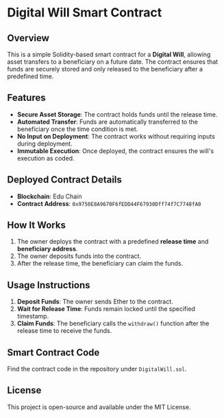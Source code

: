 # Digital Will Smart Contract

## Overview
This is a simple Solidity-based smart contract for a **Digital Will**, allowing asset transfers to a beneficiary on a future date. The contract ensures that funds are securely stored and only released to the beneficiary after a predefined time.

## Features
- **Secure Asset Storage**: The contract holds funds until the release time.
- **Automated Transfer**: Funds are automatically transferred to the beneficiary once the time condition is met.
- **No Input on Deployment**: The contract works without requiring inputs during deployment.
- **Immutable Execution**: Once deployed, the contract ensures the will's execution as coded.

## Deployed Contract Details
- **Blockchain**: Edu Chain
- **Contract Address**: `0x9750E8A9670F6fEDD44F67930Dff74f7C7748fA0`

## How It Works
1. The owner deploys the contract with a predefined **release time** and **beneficiary address**.
2. The owner deposits funds into the contract.
3. After the release time, the beneficiary can claim the funds.

## Usage Instructions
1. **Deposit Funds**: The owner sends Ether to the contract.
2. **Wait for Release Time**: Funds remain locked until the specified timestamp.
3. **Claim Funds**: The beneficiary calls the `withdraw()` function after the release time to receive the funds.

## Smart Contract Code
Find the contract code in the repository under `DigitalWill.sol`.

## License
This project is open-source and available under the MIT License.

